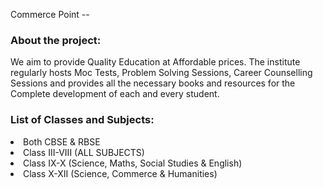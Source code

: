 Commerce Point --

<h3>About the project:</h3>
We aim to provide Quality Education at Affordable prices.
The institute regularly hosts Moc Tests, Problem Solving Sessions, Career Counselling Sessions and provides all the necessary books and resources for the Complete development of each and every student.

<h3>List of Classes and Subjects:</h3>

<li>Both CBSE & RBSE</li>
<li><i class="bi bi-check-circle"></i> Class III-VIII (ALL SUBJECTS)</li>
<li><i class="bi bi-check-circle"></i> Class IX-X (Science, Maths, Social Studies & English)</li>
<li><i class="bi bi-check-circle"></i> Class X-XII (Science, Commerce & Humanities)</li>
